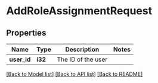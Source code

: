 # AddRoleAssignmentRequest

## Properties

Name | Type | Description | Notes
------------ | ------------- | ------------- | -------------
**user_id** | **i32** | The ID of the user | 

[[Back to Model list]](../README.md#documentation-for-models) [[Back to API list]](../README.md#documentation-for-api-endpoints) [[Back to README]](../README.md)



